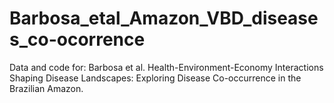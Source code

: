 # Barbosa_etal_Amazon_VBD_diseases_co-ocorrence
Data and code for: Barbosa et al. Health-Environment-Economy Interactions Shaping Disease Landscapes: Exploring Disease Co-occurrence in the Brazilian Amazon. 
